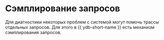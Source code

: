 # Сэмплирование запросов

Для диагностики некоторых проблем с системой могут помочь трассы отдельных запросов. Для этого в {{ ydb-short-name }} есть механизм сэмплирования запросов.
